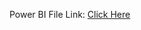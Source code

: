 Power BI File Link: [Click Here](https://drive.google.com/file/d/1WlJ0bw3tcF8TSCkpoaOIe-HOxXM-G7_R/view?usp=drive_link)
